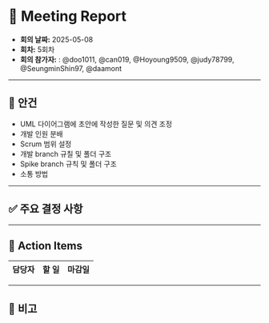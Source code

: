 # 📝 Meeting Report

- **회의 날짜:** 2025-05-08
- **회차:** 5회차
- **회의 참가자:** : @doo1011, @can019, @Hoyoung9509, @judy78799, @SeungminShin97, @daamont

---

## 📌 안건
- UML 다이어그램에 초안에 작성한 질문 및 의견 조정
- 개발 인원 분배
- Scrum 범위 설정
- 개발 branch 규칠 및 폴더 구조
- Spike branch 규칙 및 폴더 구조
- 소통 방법
---

## ✅ 주요 결정 사항
---

## 🔄 Action Items
| 담당자 | 할 일 | 마감일 |
|--------|--------|--------|

---

## 💬 비고